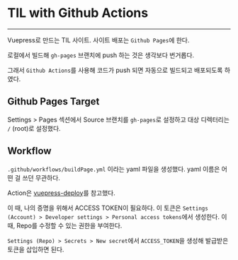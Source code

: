 # TIL with Github Actions

---

Vuepress로 만드는 TIL 사이트. 사이트 배포는 `Github Pages`에 한다.

로컬에서 빌드해 `gh-pages` 브랜치에 push 하는 것은 생각보다 번거롭다.

그래서 `Github Actions`를 사용해 코드가 push 되면 자동으로 빌드되고 배포되도록 하였다.

## Github Pages Target

Settings > Pages 섹션에서 Source 브랜치를 `gh-pages`로 설정하고 대상 디렉터리는 `/` (root)로 설정했다.

## Workflow

`.github/workflows/buildPage.yml` 이라는 yaml 파일을 생성했다. yaml 이름은 어떤 걸 쓰던 무관하다.

Action은 [vuepress-deploy](https://github.com/marketplace/actions/vuepress-deploy)를 참고했다.

이 때, 나의 증명을 위해서 ACCESS TOKEN이 필요하다. 이 토큰은 `Settings (Account) > Developer settings > Personal access tokens`에서 생성한다. 이 때, Repo를 수정할 수 있는 권한을 부여한다.

`Settings (Repo) > Secrets > New secret`에서 `ACCESS_TOKEN`을 생성해 발급받은 토큰을 삽입하면 된다.